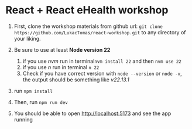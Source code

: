 # React + React eHealth  workshop

1. First, clone the workshop materials from github url: `git clone https://github.com/LukacTomas/react-workshop.git` 
   to any directory of your liking.
2. Be sure to use at least **Node version 22**
   1. if you use *nvm* run in terminal`nvm install 22` and then `nvm use 22`
   2. if you use *n* run in terminal `n 22`
   3. Check if you have correct version with `node --version` or `node -v`, the output should be something like *v22.13.1*
   
3. run `npm install`
4. Then, run `npm run dev`
5. You should be able to open [http://localhost:5173](http://localhost:5173) and see the app running
